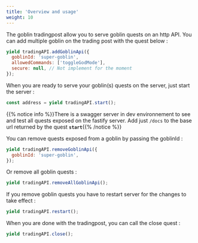 ```yaml
---
title: 'Overview and usage'
weight: 10
---
```


The goblin tradingpost allow you to serve goblin quests on an http API. You can
add multiple goblin on the trading post with the quest below :

```js
yield tradingAPI.addGoblinApi({
  goblinId: 'super-goblin',
  allowedCommands: ['toggleGodMode'],
  secure: null, // Not implement for the moment
});
```

When you are ready to serve your goblin(s) quests on the server, just start the
server :

```js
const address = yield tradingAPI.start();
```

{{% notice info %}}There is a swagger server in dev environnement to see and
test all quests exposed on the fastify server. Add just `/docs` to the base url
returned by the quest **`start`**{{% /notice %}}

You can remove quests exposed from a goblin by passing the goblinId :

```js
yield tradingAPI.removeGoblinApi({
  goblinId: 'super-goblin',
});
```

Or remove all goblin quests :

```js
yield tradingAPI.removeAllGoblinApi();
```

If you remove goblin quests you have to restart server for the changes to take
effect :

```js
yield tradingAPI.restart();
```

When you are done with the tradingpost, you can call the close quest :

```js
yield tradingAPI.close();
```
